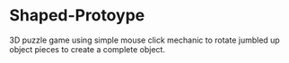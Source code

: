 # Shaped-Protoype
 3D puzzle game using simple mouse click mechanic to rotate jumbled up object pieces to create a complete object.
